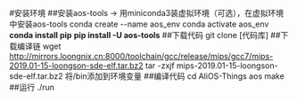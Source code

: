 #安装环境
##安装aos-tools  ->  用miniconda3装虚拟环境（可选），在虚拟环境中安装aos-tools
conda create --name aos_env
conda activate aos_env
**conda install pip**
**pip install -U aos-tools**
##下载代码
git clone [代码库]
##下载编译链
wget http://mirrors.loongnix.cn:8000/toolchain/gcc/release/mips/gcc7/mips-2019.01-15-loongson-sde-elf.tar.bz2
tar -zxjf mips-2019.01-15-loongson-sde-elf.tar.bz2
将/bin添加到环境变量
##编译代码
cd AliOS-Things
aos make
##运行
./run

